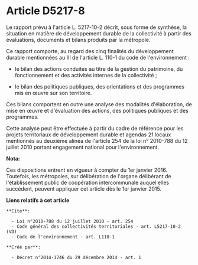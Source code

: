 # Article D5217-8

Le rapport prévu à l'article L. 5217-10-2 décrit, sous forme de synthèse, la situation en matière de développement durable de
la collectivité à partir des évaluations, documents et bilans produits par la métropole. 

Ce rapport comporte, au regard des cinq finalités du développement durable mentionnées au III de l'article L. 110-1 du code
de l'environnement :

- le bilan des actions conduites au titre de la gestion du patrimoine, du fonctionnement et des activités internes de la
collectivité ;

- le bilan des politiques publiques, des orientations et des programmes mis en œuvre sur son territoire. 

Ces bilans comportent en outre une analyse des modalités d'élaboration, de mise en œuvre et d'évaluation des actions, des
politiques publiques et des programmes. 

Cette analyse peut être effectuée à partir du cadre de référence pour les projets territoriaux de développement durable et
agendas 21 locaux mentionnés au deuxième alinéa de l'article 254 de la loi n° 2010-788 du 12 juillet 2010 portant engagement
national pour l'environnement.

**Nota:**

Ces dispositions entrent en vigueur à compter du 1er janvier 2016. Toutefois, les métropoles, sur délibération de l'organe
délibérant de l'établissement public de coopération intercommunale auquel elles succèdent, peuvent appliquer cet article dès
le 1er janvier 2015.

**Liens relatifs à cet article**

	**Cite**:

	  - Loi n°2010-788 du 12 juillet 2010 - art. 254
	  - Code général des collectivités territoriales - art. L5217-10-2 (VD)
	  - Code de l'environnement - art. L110-1

	**Créé par**:

	  - Décret n°2014-1746 du 29 décembre 2014 - art. 1
